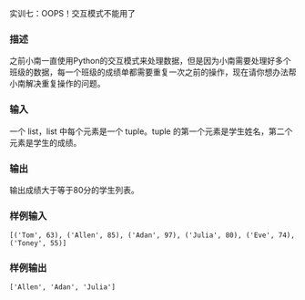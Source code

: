实训七：OOPS！交互模式不能用了

### 描述

之前小南一直使用Python的交互模式来处理数据，但是因为小南需要处理好多个班级的数据，每一个班级的成绩单都需要重复一次之前的操作，现在请你想办法帮小南解决重复操作的问题。

### 输入

一个 list，list 中每个元素是一个 tuple。tuple 的第一个元素是学生姓名，第二个元素是学生的成绩。

### 输出

输出成绩大于等于80分的学生列表。

### 样例输入

```
[('Tom', 63), ('Allen', 85), ('Adan', 97), ('Julia', 80), ('Eve', 74), ('Toney', 55)]
```

### 样例输出

```
['Allen', 'Adan', 'Julia']
```
